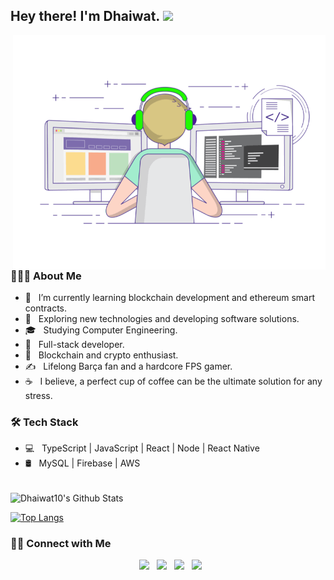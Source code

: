 <h2> Hey there! I'm Dhaiwat. <img src="https://github.com/souvikguria98/souvikguria98/blob/master/Hi.gif" width="25"></h2>
<img align="right" alt="GIF" src="https://raw.githubusercontent.com/devSouvik/devSouvik/master/gif3.gif" width="500"/>

<h3> 👨🏻‍💻 About Me </h3>

- 🔭 &nbsp; I’m currently learning blockchain development and ethereum smart contracts.
- 🤔 &nbsp; Exploring new technologies and developing software solutions.
- 🎓 &nbsp; Studying Computer Engineering.
- 💼 &nbsp; Full-stack developer.
- 🌱 &nbsp; Blockchain and crypto enthusiast.
- ✍️ &nbsp; Lifelong Barça fan and a hardcore FPS gamer.
- ☕ &nbsp; I believe, a perfect cup of coffee can be the ultimate solution for any stress. 

<h3>🛠 Tech Stack</h3>

- 💻 &nbsp; TypeScript | JavaScript | React | Node | React Native
- 🛢 &nbsp; MySQL | Firebase | AWS

<br>

<img align="center" src="https://github-readme-stats.vercel.app/api?username=Dhaiwat10&include_all_commits=true&count_private=true&show_icons=true&line_height=20&title_color=7A7ADB&icon_color=2234AE&text_color=D3D3D3&bg_color=0,000000,130F40" alt="Dhaiwat10's Github Stats">

</br>

[![Top Langs](https://github-readme-stats.vercel.app/api/top-langs/?username=Dhaiwat10&layout=compact&text_color=daf7dc&bg_color=151515)](https://github.com/Dhaiwat10/github-readme-stats)


<h3> 🤝🏻 Connect with Me </h3>

<p align="center">
&nbsp; <a href="https://twitter.com/dhaiwat10" target="_blank" rel="noopener noreferrer"><img src="https://img.icons8.com/plasticine/100/000000/twitter.png" width="50" /></a>  
&nbsp; <a href="https://www.instagram.com/dhaiwat10/" target="_blank" rel="noopener noreferrer"><img src="https://img.icons8.com/plasticine/100/000000/instagram-new.png" width="50" /></a>  
&nbsp; <a href="https://www.linkedin.com/in/dhaiwat-pandya/" target="_blank" rel="noopener noreferrer"><img src="https://img.icons8.com/plasticine/100/000000/linkedin.png" width="50" /></a>
&nbsp; <a href="mailto:dhaiwatpandya@gmail.com" target="_blank" rel="noopener noreferrer"><img src="https://img.icons8.com/plasticine/100/000000/gmail.png"  width="50" /></a>
</p>
